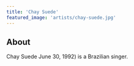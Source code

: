 ```yaml
---
title: 'Chay Suede'
featured_image: 'artists/chay-suede.jpg'
---
```


## About

Chay Suede June 30, 1992) is a Brazilian singer.
